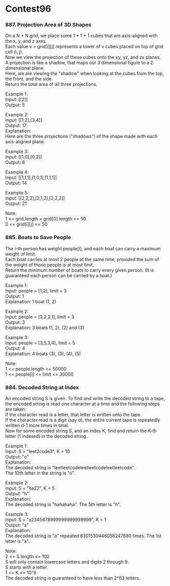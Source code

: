 # Contest96
### 887. Projection Area of 3D Shapes
On a N * N grid, we place some 1 * 1 * 1 cubes that are axis-aligned with the x, y, and z axes.</br>
Each value v = grid[i][j] represents a tower of v cubes placed on top of grid cell (i, j).</br>
Now we view the projection of these cubes onto the xy, yz, and zx planes.</br>
A projection is like a shadow, that maps our 3 dimensional figure to a 2 dimensional plane. </br>
Here, we are viewing the "shadow" when looking at the cubes from the top, the front, and the side.</br>
Return the total area of all three projections.</br>

Example 1:</br>
Input: [[2]]</br>
Output: 5</br>

Example 2:</br>
Input: [[1,2],[3,4]]</br>
Output: 17</br>
Explanation: </br>
Here are the three projections ("shadows") of the shape made with each axis-aligned plane.</br>

Example 3:</br>
Input: [[1,0],[0,2]]</br>
Output: 8</br>

Example 4:</br>
Input: [[1,1,1],[1,0,1],[1,1,1]]</br>
Output: 14</br>

Example 5:</br>
Input: [[2,2,2],[2,1,2],[2,2,2]]</br>
Output: 21</br>

Note:</br>
1 <= grid.length = grid[0].length <= 50</br>
0 <= grid[i][j] <= 50</br>

### 885. Boats to Save People
The i-th person has weight people[i], and each boat can carry a maximum weight of limit.</br>
Each boat carries at most 2 people at the same time, provided the sum of the weight of those people is at most limit.</br>
Return the minimum number of boats to carry every given person.  (It is guaranteed each person can be carried by a boat.)</br>

Example 1:</br>
Input: people = [1,2], limit = 3</br>
Output: 1</br>
Explanation: 1 boat (1, 2)</br>

Example 2:</br>
Input: people = [3,2,2,1], limit = 3</br>
Output: 3</br>
Explanation: 3 boats (1, 2), (2) and (3)</br>

Example 3:</br>
Input: people = [3,5,3,4], limit = 5</br>
Output: 4</br>
Explanation: 4 boats (3), (3), (4), (5)</br>

Note:</br>
1 <= people.length <= 50000</br>
1 <= people[i] <= limit <= 30000</br>

### 884. Decoded String at Index
An encoded string S is given.  To find and write the decoded string to a tape, the encoded string is read one character at a time and the following steps are taken:</br>
If the character read is a letter, that letter is written onto the tape.</br>
If the character read is a digit (say d), the entire current tape is repeatedly written d-1 more times in total.</br>
Now for some encoded string S, and an index K, find and return the K-th letter (1 indexed) in the decoded string.</br>

Example 1:</br>
Input: S = "leet2code3", K = 10</br>
Output: "o"</br>
Explanation: </br>
The decoded string is "leetleetcodeleetleetcodeleetleetcode".</br>
The 10th letter in the string is "o".</br>

Example 2:</br>
Input: S = "ha22", K = 5</br>
Output: "h"</br>
Explanation: </br>
The decoded string is "hahahaha".  The 5th letter is "h".</br>

Example 3:</br>
Input: S = "a2345678999999999999999", K = 1</br>
Output: "a"</br>
Explanation: </br>
The decoded string is "a" repeated 8301530446056247680 times.  The 1st letter is "a".</br>
 
Note:</br>
2 <= S.length <= 100</br>
S will only contain lowercase letters and digits 2 through 9.</br>
S starts with a letter.</br>
1 <= K <= 10^9</br>
The decoded string is guaranteed to have less than 2^63 letters.</br>
